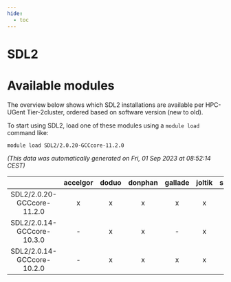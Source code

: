 ```yaml
---
hide:
  - toc
---
```


SDL2
====

# Available modules


The overview below shows which SDL2 installations are available per HPC-UGent Tier-2cluster, ordered based on software version (new to old).

To start using SDL2, load one of these modules using a `module load` command like:

```shell
module load SDL2/2.0.20-GCCcore-11.2.0
```

*(This data was automatically generated on Fri, 01 Sep 2023 at 08:52:14 CEST)*  

| |accelgor|doduo|donphan|gallade|joltik|skitty|swalot|victini|
| :---: | :---: | :---: | :---: | :---: | :---: | :---: | :---: | :---: |
|SDL2/2.0.20-GCCcore-11.2.0|x|x|x|x|x|x|x|x|
|SDL2/2.0.14-GCCcore-10.3.0|-|x|x|-|x|x|x|x|
|SDL2/2.0.14-GCCcore-10.2.0|-|x|x|x|x|x|x|x|
